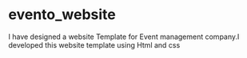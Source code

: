 # evento_website
I have designed a website Template for Event management company.I developed this website template using Html and css
